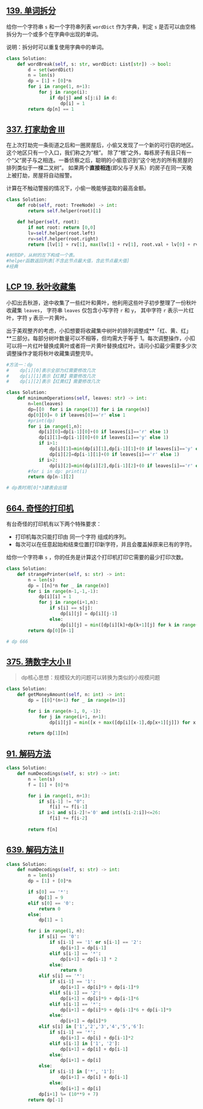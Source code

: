 
## [139. 单词拆分](https://leetcode-cn.com/problems/word-break/)

给你一个字符串 `s` 和一个字符串列表 `wordDict` 作为字典，判定 `s` 是否可以由空格拆分为一个或多个在字典中出现的单词。

说明：拆分时可以重复使用字典中的单词。

```python
class Solution:
    def wordBreak(self, s: str, wordDict: List[str]) -> bool:
        d = set(wordDict)
        n = len(s)
        dp = [1] + [0]*n
        for i in range(1, n+1):
            for j in range(i):
                if dp[j] and s[j:i] in d:
                    dp[i] = 1
        return dp[n] == 1
```


## [337. 打家劫舍 III](https://leetcode-cn.com/problems/house-robber-iii/)

在上次打劫完一条街道之后和一圈房屋后，小偷又发现了一个新的可行窃的地区。这个地区只有一个入口，我们称之为“根”。 除了“根”之外，每栋房子有且只有一个“父“房子与之相连。一番侦察之后，聪明的小偷意识到“这个地方的所有房屋的排列类似于一棵二叉树”。 如果两个**直接相连**(即父与子关系）的房子在同一天晚上被打劫，房屋将自动报警。

计算在不触动警报的情况下，小偷一晚能够盗取的最高金额。

```python
class Solution:
    def rob(self, root: TreeNode) -> int:
        return self.helper(root)[1]

    def helper(self, root):
        if not root: return [0,0]
        lv=self.helper(root.left)
        rv=self.helper(root.right)
        return [lv[1] + rv[1], max(lv[1] + rv[1], root.val + lv[0] + rv[0])]

#树形DP，从树的左下构成一个表。
#helper函数返回列表[不含此节点最大值，含此节点最大值]
#经典
```


## [LCP 19. 秋叶收藏集](https://leetcode-cn.com/problems/UlBDOe/)

小扣出去秋游，途中收集了一些红叶和黄叶，他利用这些叶子初步整理了一份秋叶收藏集 `leaves`， 字符串 `leaves` 仅包含小写字符 `r` 和 `y`， 其中字符 `r` 表示一片红叶，字符 `y` 表示一片黄叶。

出于美观整齐的考虑，小扣想要将收藏集中树叶的排列调整成**「红、黄、红」**三部分。每部分树叶数量可以不相等，但均需大于等于 1。每次调整操作，小扣可以将一片红叶替换成黄叶或者将一片黄叶替换成红叶。请问小扣最少需要多少次调整操作才能将秋叶收藏集调整完毕。

```python
#方法一：dp
#    dp[i][0]表示全部为红需要修改几次
#    dp[i][1]表示【红黄】需要修改几次
#    dp[i][2]表示【红黄红】需要修改几次

class Solution:
    def minimumOperations(self, leaves: str) -> int:
        n=len(leaves)
        dp=[[0  for i in range(3)] for i in range(n)]
        dp[0][0]= 0 if leaves[0]=='r' else 1
        #print(dp)
        for i in range(1,n):
            dp[i][0]=dp[i-1][0]+(0 if leaves[i]=='r' else 1)
            dp[i][1]=dp[i-1][0]+(0 if leaves[i]=='y' else 1)
            if i>1:
                dp[i][1]=min(dp[i][1],dp[i-1][1]+(0 if leaves[i]=='y' else 1))
                dp[i][2]=dp[i-1][1]+(0 if leaves[i]=='r' else 1)
            if i>2:
                dp[i][2]=min(dp[i][2],dp[i-1][2]+(0 if leaves[i]=='r' else 1))
        #for i in dp: print(i)
        return dp[n-1][2]

# dp表时用[0]*3建表会出错
```

## [664. 奇怪的打印机](https://leetcode-cn.com/problems/strange-printer/)

有台奇怪的打印机有以下两个特殊要求：
- 打印机每次只能打印由 同一个字符 组成的序列。
- 每次可以在任意起始和结束位置打印新字符，并且会覆盖掉原来已有的字符。

给你一个字符串 `s` ，你的任务是计算这个打印机打印它需要的最少打印次数。
```python
class Solution:
    def strangePrinter(self, s: str) -> int:
        n = len(s)
        dp = [[n]*n for _ in range(n)]
        for i in range(n-1,-1,-1):
            dp[i][i] = 1
            for j in range(i+1,n):
                if s[i] == s[j]:
                    dp[i][j] = dp[i][j-1]
                else:
                    dp[i][j] = min([dp[i][k]+dp[k+1][j] for k in range(i,j)])
        return dp[0][n-1]

# dp 666
```

## [375. 猜数字大小 II](https://leetcode-cn.com/problems/guess-number-higher-or-lower-ii/)

>dp核心思想：规模较大的问题可以转换为类似的小规模问题

```python
class Solution:
    def getMoneyAmount(self, n: int) -> int:
        dp = [[0]*(n+1) for _ in range(n+1)]

        for i in range(n-1, 0, -1):
            for j in range(i+1, n+1):
                dp[i][j] = min([x + max([dp[i][x-1],dp[x+1][j]]) for x in range(i,j)])

        return dp[1][n]
```

## [91. 解码方法](https://leetcode-cn.com/problems/decode-ways/)

```python
class Solution:
    def numDecodings(self, s: str) -> int:
        n = len(s)
        f = [1] + [0]*n

        for i in range(1, n+1):
            if s[i-1] != "0":
                f[i] += f[i-1]
            if i>1 and s[i-2]!='0' and int(s[i-2:i])<=26:
                f[i] += f[i-2]
        
        return f[n]
```

## [639. 解码方法 II](https://leetcode-cn.com/problems/decode-ways-ii/)

```python
class Solution:
    def numDecodings(self, s: str) -> int:
        n = len(s)
        dp = [1] + [0]*n

        if s[0] == '*':
            dp[1] = 9
        elif s[0] == '0':
            return 0
        else:
            dp[1] = 1

        for i in range(1, n):
            if s[i] == '0':
                if s[i-1] == '1' or s[i-1] == '2':
                    dp[i+1] = dp[i-1]
                elif s[i-1] == '*':
                    dp[i+1] = dp[i-1] * 2
                else:
                    return 0
            elif s[i] == '*':
                if s[i-1] == '1':
                    dp[i+1] = dp[i]*9 + dp[i-1]*9
                elif s[i-1] == '2':
                    dp[i+1] = dp[i]*9 + dp[i-1]*6
                elif s[i-1] == '*':
                    dp[i+1] = dp[i]*9 + dp[i-1]*6 + dp[i-1]*9
                else:
                    dp[i+1] = dp[i]*9
            elif s[i] in ['1','2','3','4','5','6']:
                if s[i-1] == '*':
                    dp[i+1] = dp[i] + dp[i-1]*2
                elif s[i-1] in ['1', '2']:
                    dp[i+1] = dp[i] + dp[i-1]
                else:
                    dp[i+1] = dp[i]
            else:
                if s[i-1] in ['*', '1']:
                    dp[i+1] = dp[i] + dp[i-1]
                else:
                    dp[i+1] = dp[i]
            dp[i+1] %= (10**9 + 7)
        return dp[-1]    
```